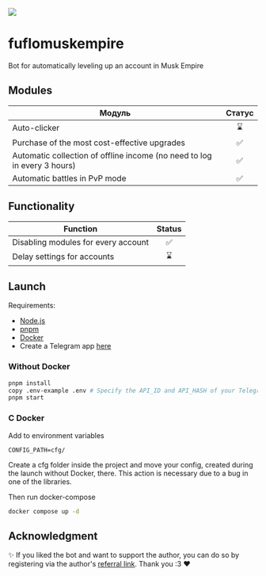[<img src="https://img.shields.io/badge/Telegram-%40Me-orange">](https://t.me/Newmcpe)

# fuflomuskempire

Bot for automatically leveling up an account in Musk Empire

## Modules

| Модуль                                                                   | Статус |
|--------------------------------------------------------------------------|:------:|
| Auto-clicker                                                             |   ⌛    |
| Purchase of the most cost-effective upgrades	                            |   ✅    |
| Automatic collection of offline income (no need to log in every 3 hours) |   ✅    |
| Automatic battles in PvP mode                                            |   ✅    |

## Functionality

| Function                            | Status |
|-------------------------------------|:------:|
| Disabling modules for every account |   ✅    |
| Delay settings for accounts         |   ⌛    |

## Launch

Requirements:

- [Node.js](https://nodejs.org/)
- [pnpm](https://pnpm.io/)
- [Docker](https://www.docker.com/)
- Create a Telegram app [here](https://my.telegram.org/)

### Without Docker

```bash
pnpm install
copy .env-example .env # Specify the API_ID and API_HASH of your Telegram app
pnpm start
```

### С Docker

Add to environment variables
```
CONFIG_PATH=cfg/
```

Create a cfg folder inside the project and move your config, created during the launch without Docker, there. This action is necessary due to a bug in one of the libraries.

Then run docker-compose
```bash
docker compose up -d
```

## Acknowledgment

✨ If you liked the bot and want to support the author, you can do so by registering via the author's [referral link](https://t.me/muskempire_bot/game?startapp=hero277588744). Thank you :3 ❤️